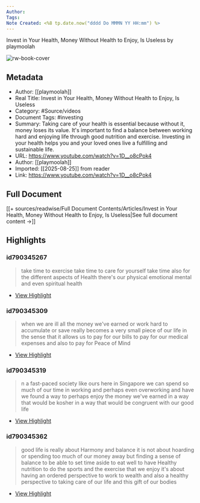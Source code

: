 ```yaml
---
Author: 
Tags:
Note Created: <%8 tp.date.now("dddd Do MMMN YY HH:mm") %>
---
```

Invest in Your Health, Money Without Health to Enjoy, Is Useless by playmoolah

![rw-book-cover](https://i.ytimg.com/vi/1D__o8cPok4/maxresdefault.jpg?sqp=-oaymwEmCIAKENAF8quKqQMa8AEB-AH-CYAC0AWKAgwIABABGEsgYChlMA8=&rs=AOn4CLCEa5mMp9LI9-I3vhsH4FfwoL1P7Q)

## Metadata
- Author: [[playmoolah]]
- Real Title: Invest in Your Health, Money Without Health to Enjoy, Is Useless
- Category: #Source/videos
- Document Tags:  #investing 
- Summary: Taking care of your health is essential because without it, money loses its value. It's important to find a balance between working hard and enjoying life through good nutrition and exercise. Investing in your health helps you and your loved ones live a fulfilling and sustainable life.
- URL: https://www.youtube.com/watch?v=1D__o8cPok4
- Author: [[playmoolah]]
- Imported: [[2025-08-25]] from reader
- Link: https://www.youtube.com/watch?v=1D__o8cPok4

## Full Document
[[+ sources/readwise/Full Document Contents/Articles/Invest in Your Health, Money Without Health to Enjoy, Is Useless|See full document content →]]

## Highlights
### id790345267

> take time to exercise take time to care for yourself take time also for the different aspects of Health there's our physical emotional mental and even spiritual health

 * [View Highlight](https://read.readwise.io/read/01j8kx3anddjf9v4s8hgwberrn)
### id790345309

> when we are ill all the money we've earned or work hard to accumulate or save really becomes a very small piece of our life in the sense that it allows us to pay for our
> bills to pay for our medical expenses and also to pay for Peace of Mind

 * [View Highlight](https://read.readwise.io/read/01j8kx3t06bdd5mrfdqqbk6j7k)
### id790345319

> n a fast-paced society like ours here in Singapore we can spend so much of our time in working and perhaps even overworking and have we found a way to perhaps enjoy the money we've earned in
> a way that would be kosher in a way that would be congruent with our good life

 * [View Highlight](https://read.readwise.io/read/01j8kx4e15rvbj0rrn7ea3fpnn)
### id790345362

> good life is really about Harmony and balance it is not about hoarding or spending too much of our money away but finding a sense of balance to be able to set time aside to eat well to have Healthy nutrition to do the sports and the
> exercise that we enjoy it's about having an ordered perspective to work to wealth and also a healthy perspective to taking care of our life and this gift of our bodies

 * [View Highlight](https://read.readwise.io/read/01j8kx565dgeyt0j2w10qv6nf1)
